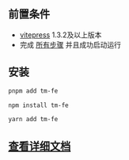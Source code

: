 ## 前置条件

- [vitepress](https://vitepress.dev/) 1.3.2及以上版本
- 完成 [所有步骤](https://vitepress.dev/zh/guide/getting-started#installation) 并且成功启动运行

## 安装

```sh [pnpm]
pnpm add tm-fe
```

```sh [npm]
npm install tm-fe
```

```sh [yarn]
yarn add tm-fe
```

## [查看详细文档](https://tmfe.theojs.cn/)
